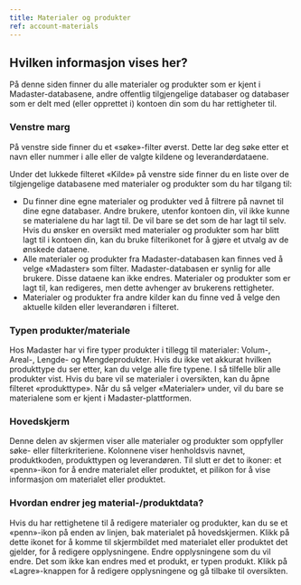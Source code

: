 ```yaml
---
title: Materialer og produkter
ref: account-materials
---
```


## Hvilken informasjon vises her?
På denne siden finner du alle materialer og produkter som er kjent i Madaster-databasene, andre offentlig tilgjengelige databaser og databaser som er delt med (eller opprettet i) kontoen din som du har rettigheter til.

### Venstre marg
På venstre side finner du et «søke»-filter øverst. Dette lar deg søke etter et navn eller nummer i alle eller de valgte kildene og leverandørdataene.

Under det lukkede filteret «Kilde» på venstre side finner du en liste over de tilgjengelige databasene med materialer og produkter som du har tilgang til:

- Du finner dine egne materialer og produkter ved å filtrere på navnet til dine egne databaser. Andre brukere, utenfor kontoen din, vil ikke kunne se materialene du har lagt til. De vil bare se det som de har lagt til selv. Hvis du ønsker en oversikt med materialer og produkter som har blitt lagt til i kontoen din, kan du bruke filterikonet for å gjøre et utvalg av de ønskede dataene.
- Alle materialer og produkter fra Madaster-databasen kan finnes ved å velge «Madaster» som filter. Madaster-databasen er synlig for alle brukere. Disse dataene kan ikke endres. Materialer og produkter som er lagt til, kan redigeres, men dette avhenger av brukerens rettigheter.
- Materialer og produkter fra andre kilder kan du finne ved å velge den aktuelle kilden eller leverandøren i filteret.

### Typen produkter/materiale
Hos Madaster har vi fire typer produkter i tillegg til materialer: Volum-, Areal-, Lengde- og Mengdeprodukter. Hvis du ikke vet akkurat hvilken produkttype du ser etter, kan du velge alle fire typene. I så tilfelle blir alle produkter vist. Hvis du bare vil se materialer i oversikten, kan du åpne filteret «produkttype». Når du så velger «Materialer» under, vil du bare se materialene som er kjent i Madaster-plattformen.

### Hovedskjerm 
Denne delen av skjermen viser alle materialer og produkter som oppfyller søke- eller filterkriteriene. Kolonnene viser henholdsvis navnet, produktkoden, produkttypen og leverandøren. Til slutt er det to ikoner: et «penn»-ikon for å endre materialet eller produktet, et pilikon for å vise informasjon om materialet eller produktet.

### Hvordan endrer jeg material-/produktdata?
Hvis du har rettighetene til å redigere materialer og produkter, kan du se et «penn»-ikon på enden av linjen, bak materialet på hovedskjermen. Klikk på dette ikonet for å komme til skjermbildet med materialet eller produktet det gjelder, for å redigere opplysningene. Endre opplysningene som du vil endre. Det som ikke kan endres med et produkt, er typen produkt. Klikk på «Lagre»-knappen for å redigere opplysningene og gå tilbake til oversikten.
